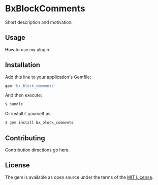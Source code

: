 # BxBlockComments
Short description and motivation.

## Usage
How to use my plugin.

## Installation
Add this line to your application's Gemfile:

```ruby
gem 'bx_block_comments'
```

And then execute:
```bash
$ bundle
```

Or install it yourself as:
```bash
$ gem install bx_block_comments
```

## Contributing
Contribution directions go here.

## License
The gem is available as open source under the terms of the [MIT License](https://opensource.org/licenses/MIT).
